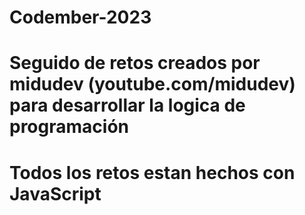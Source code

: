 # Codember-2023
# Seguido de retos creados por midudev (youtube.com/midudev) para desarrollar la logica de programación
# Todos los retos estan hechos con JavaScript

